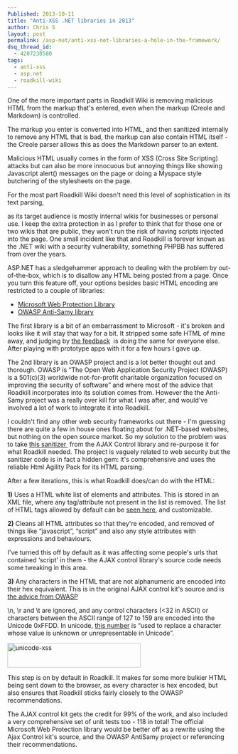 ```yaml
---
Published: 2013-10-11
title: "Anti-XSS .NET libraries in 2013"
author: Chris S
layout: post
permalink: /asp-net/anti-xss-net-libraries-a-hole-in-the-framework/
dsq_thread_id:
  - 4207230580
tags:
  - anti-xss
  - asp.net
  - roadkill-wiki
---
```

One of the more important parts in Roadkill Wiki is removing malicious HTML from the markup that's entered, even when the markup (Creole and Markdown) is controlled.

The markup you enter is converted into HTML, and then sanitized internally to remove any HTML that is bad, the markup can also contain HTML itself - the Creole parser allows this as does the Markdown parser to an extent.

Malicious HTML usually comes in the form of XSS (Cross Site Scripting) attacks but can also be more innocuous but annoying things like showing Javascript alert() messages on the page or doing a Myspace style butchering of the stylesheets on the page.

For the most part Roadkill Wiki doesn't need this level of sophistication in its text parsing,  
<!--more-->

  
as its target audience is mostly internal wikis for businesses or personal use. I keep the extra protection in as I prefer to think that for those one or two wikis that are public, they won't run the risk of having scripts injected into the page. One small incident like that and Roadkill is forever known as the .NET wiki with a security vulnerability, something PHPBB has suffered from over the years.

ASP.NET has a sledgehammer approach to dealing with the problem by out-of-the-box, which is to disallow any HTML being posted from a page. Once you turn this feature off, your options besides basic HTML encoding are restricted to a couple of libraries:

  * <a href="http://wpl.codeplex.com/" target="_blank">Microsoft Web Protection Library</a>
  * <a href="https://www.owasp.org/index.php/Category:OWASP_AntiSamy_Project_.NET" target="_blank">OWASP Anti-Samy library</a>

The first library is a bit of an embarrassment to Microsoft - it's broken and looks like it will stay that way for a bit. It stripped some safe HTML of mine away, and judging by <a href="http://wpl.codeplex.com/releases/view/80289#ReviewsAnchor" target="_blank">the feedback</a>  is doing the same for everyone else. After playing with prototype apps with it for a few hours I gave up.

The 2nd library is an OWASP project and is a lot better thought out and thorough. OWASP is &#8220;The Open Web Application Security Project (OWASP) is a 501(c)(3) worldwide not-for-profit charitable organization focused on improving the security of software&#8221; and where most of the advice that Roadkill incorporates into its solution comes from. However the the Anti-Samy project was a really over kill for what I was after, and would've involved a lot of work to integrate it into Roadkill.

I couldn't find any other web security frameworks out there - I'm guessing there are quite a few in house ones floating about for .NET-based websites, but nothing on the open source market. So my solution to the problem was to take <a href="http://ajaxcontroltoolkit.codeplex.com/SourceControl/latest#Server/AjaxControlToolkit/Sanitizer/HtmlAgilityPackSanitizerProvider.cs" target="_blank">this sanitizer </a> from the AJAX Control library and re-purpose it for what Roadkill needed. The project is vaguely related to web security but the sanitizer code is in fact a hidden gem: it's comprehensive and uses the reliable Html Agility Pack for its HTML parsing.

After a few iterations, this is what Roadkill does/can do with the HTML:

**1)** Uses a HTML white list of elements and attributes. This is stored in an XML file, where any tag/attribute not present in the list is removed. The list of HTML tags allowed by default can be <a href="https://bitbucket.org/mrshrinkray/roadkill/src/c1f05afb22bda5743e582756c86ea7c0eef1e9bb/src/Roadkill.Site/App_Data/Internal/htmlwhitelist.xml?at=default" target="_blank">seen here</a>, and customizable.

**2)** Cleans all HTML attributes so that they're encoded, and removed of things like &#8220;javascript&#8221;, &#8220;script&#8221; and also any style attributes with expressions and behaviours.

I've turned this off by default as it was affecting some people's urls that contained &#8216;script' in them - the AJAX control library's source code needs some tweaking in this area.

**3)** Any characters in the HTML that are not alphanumeric are encoded into their hex equivalent. This is in the original AJAX control kit's source and is <a href="https://www.owasp.org/index.php/XSS_(Cross_Site_Scripting)_Prevention_Cheat_Sheet" target="_blank">the advice from OWASP</a>

\n, \r and \t are ignored, and any control characters (<32 in ASCII) or characters between the ASCII range of 127 to 159 are encoded into the Unicode 0xFFDD. In unicode, <a href="http://www.unicode.org/charts/PDF/UFFF0.pdf" target="_blank">this number</a> is &#8220;used to replace a character whose value is unknown or unrepresentable in Unicode&#8221;.

[<img class="alignnone size-medium wp-image-1181" alt="unicode-xss" src="http://www.anotherchris.net/wp-content/uploads/2013/10/unicode-xss-300x55.png" width="300" height="55" />][1]

This step is on by default in Roadkill. It makes for some more bulkier HTML being sent down to the browser, as every character is hex encoded, but also ensures that Roadkill sticks fairly closely to the OWASP recommendations.

The AJAX control kit gets the credit for 99% of the work, and also included a very comprehensive set of unit tests too - 118 in total! The official Microsoft Web Protection library would be better off as a rewrite using the Ajax Control kit's source, and the OWASP AntiSamy project or referencing their recommendations.

 [1]: http://www.anotherchris.net/wp-content/uploads/2013/10/unicode-xss.png